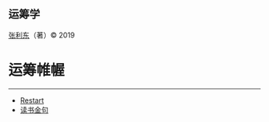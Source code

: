 运筹学
---

[张利东](https://gitpress.io/@jetorz/)（著）&copy; 2019

# 运筹帷幄

-----

- [Restart](https://gitpress.io/@jetorz/millions-from-start)
- [读书金句](https://gitpress.io/@jetorz/gold)